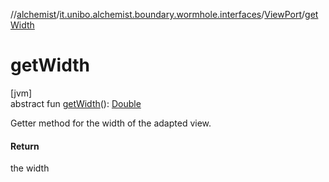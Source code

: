 //[alchemist](../../../index.md)/[it.unibo.alchemist.boundary.wormhole.interfaces](../index.md)/[ViewPort](index.md)/[getWidth](get-width.md)

# getWidth

[jvm]\
abstract fun [getWidth](get-width.md)(): [Double](https://kotlinlang.org/api/latest/jvm/stdlib/kotlin/-double/index.html)

Getter method for the width of the adapted view.

#### Return

the width
